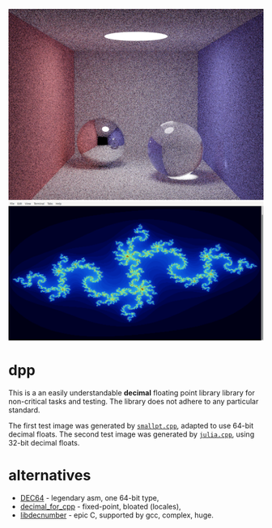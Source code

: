 ![image.png](image.png?raw=true)
![julia.png](julia.png?raw=true)
# dpp
This is a an easily understandable **decimal** floating point library library for non-critical tasks and testing. The library does not adhere to any particular standard.

The first test image was generated by [`smallpt.cpp`](https://www.kevinbeason.com/smallpt/), adapted to use 64-bit decimal floats. The second test image was generated by [`julia.cpp`](https://github.com/user1095108/dpp/blob/master/julia.cpp), using 32-bit decimal floats.
# alternatives
* [DEC64](https://github.com/douglascrockford/DEC64) - legendary asm, one 64-bit type,
* [decimal_for_cpp](https://github.com/vpiotr/decimal_for_cpp) - fixed-point, bloated (locales),
* [libdecnumber](https://github.com/gcc-mirror/gcc/tree/master/libdecnumber) - epic C, supported by gcc, complex, huge.
